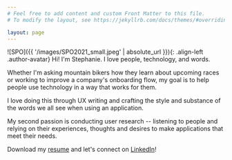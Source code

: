 ```yaml
---
# Feel free to add content and custom Front Matter to this file.
# To modify the layout, see https://jekyllrb.com/docs/themes/#overriding-theme-defaults

layout: page
---
```

![SPO]({{ '/images/SPO2021_small.jpeg' | absolute_url }}){: .align-left .author-avatar}
Hi! I'm Stephanie. I love people, technology, and words.

Whether I'm asking mountain bikers how they learn about upcoming races or working to improve a company's onboarding flow, my goal is to help people use technology in a way that works for them.

I love doing this through UX writing and crafting the style and substance of the words we all see when using an application.

My second passion is conducting user research -- listening to people and relying on their experiences, thoughts and desires to make applications that meet their needs.

Download my <a href="/images/OgburnResumeContentStrategy.pdf" target="_blank">resume</a> and let's connect on <a href="https://www.linkedin.com/in/spogburn/" target="_blank">LinkedIn</a>!
